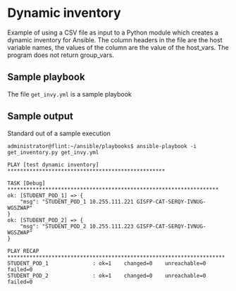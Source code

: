 # Dynamic inventory
Example of using a CSV file as input to a Python module which creates a dynamic inventory for Ansible. The column headers in the file are the host variable names, the values of the column are the value of the host_vars.  The program does not return group_vars.

## Sample playbook
The file `get_invy.yml` is a sample playbook

## Sample output
Standard out of a sample execution
```
administrator@flint:~/ansible/playbooks$ ansible-playbook -i get_inventory.py get_invy.yml

PLAY [test dynamic inventory] **************************************************

TASK [Debug] *******************************************************************
ok: [STUDENT_POD_1] => {
    "msg": "STUDENT_POD_1 10.255.111.221 GISFP-CAT-SERQY-IVNUG-WGSZWAP"
}
ok: [STUDENT_POD_2] => {
    "msg": "STUDENT_POD_2 10.255.111.223 GISFP-CAT-SERQY-IVNUG-WGSZWAP"
}

PLAY RECAP *********************************************************************
STUDENT_POD_1              : ok=1    changed=0    unreachable=0    failed=0
STUDENT_POD_2              : ok=1    changed=0    unreachable=0    failed=0
```